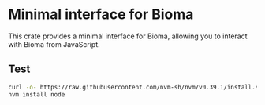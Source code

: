 # Minimal interface for Bioma

This crate provides a minimal interface for Bioma, allowing you to interact with Bioma from JavaScript.

## Test

```bash
curl -o- https://raw.githubusercontent.com/nvm-sh/nvm/v0.39.1/install.sh | bash
nvm install node
```

